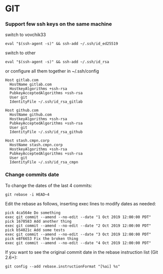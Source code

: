 # GIT

### Support few ssh keys on the same machine
switch to vovchik33
```
eval "$(ssh-agent -s)" && ssh-add ~/.ssh/id_ed25519
```

switch to other
```
eval "$(ssh-agent -s)" && ssh-add ~/.ssh/id_rsa
```

or configure all them together in ~/.ssh/config
```
Host gitlab.com
  HostName gitlab.com
  HostkeyAlgorithms +ssh-rsa
  PubkeyAcceptedAlgorithms +ssh-rsa
  User git
  IdentityFile ~/.ssh/id_rsa_gitlab

Host github.com
  HostName github.com
  HostkeyAlgorithms +ssh-rsa
  PubkeyAcceptedAlgorithms +ssh-rsa
  User git
  IdentityFile ~/.ssh/id_rsa_github

Host stash.cmpn.corp
  HostName stash.cmpn.corp
  HostkeyAlgorithms +ssh-rsa
  PubkeyAcceptedAlgorithms +ssh-rsa
  User git
  IdentityFile ~/.ssh/id_rsa_cmpn
```

### Change commits date
To change the dates of the last 4 commits:

```
git rebase -i HEAD~4

```
Edit the rebase as follows, inserting exec lines to modify dates as needed:

```
pick 4ca564e Do something
exec git commit --amend --no-edit --date "1 Oct 2019 12:00:00 PDT"
pick 1670583 Add another thing
exec git commit --amend --no-edit --date "2 Oct 2019 12:00:00 PDT"
pick b54021c Add some tests
exec git commit --amend --no-edit --date "3 Oct 2019 12:00:00 PDT"
pick e8f6653 Fix the broken thing
exec git commit --amend --no-edit --date "4 Oct 2019 12:00:00 PDT"
```

If you want to see the original commit date in the rebase instruction list (Git 2.6+):
```
git config --add rebase.instructionFormat "[%ai] %s"
```